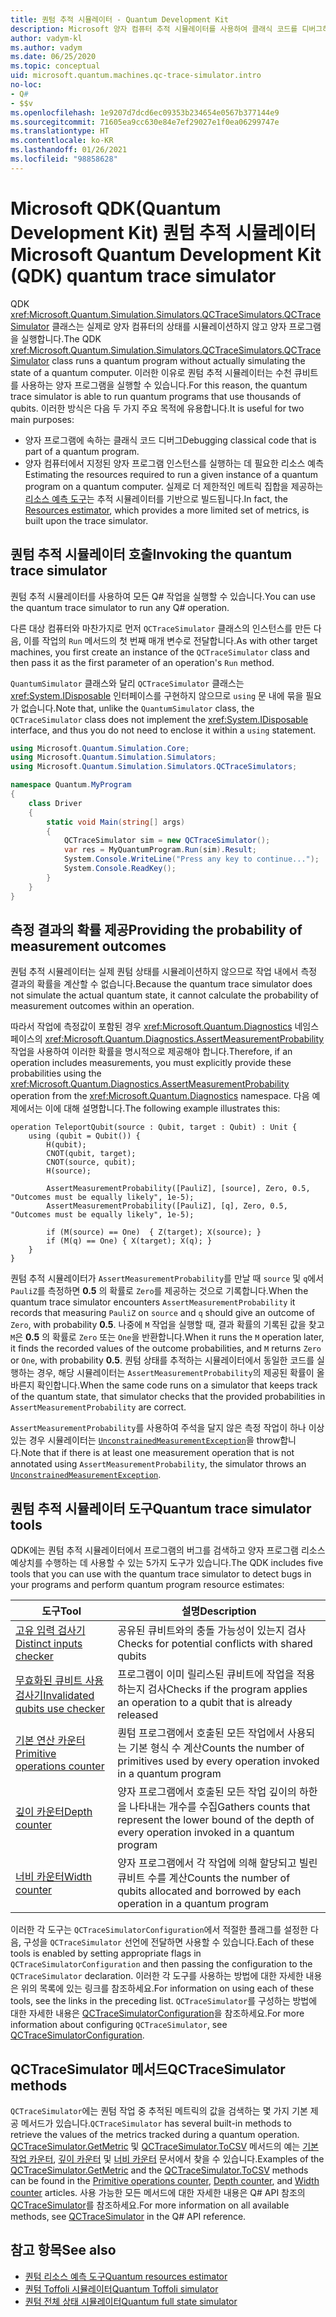 ```yaml
---
title: 퀀텀 추적 시뮬레이터 - Quantum Development Kit
description: Microsoft 양자 컴퓨터 추적 시뮬레이터를 사용하여 클래식 코드를 디버그하고 Q# 프로그램의 리소스 요구 사항을 예측하는 방법을 알아봅니다.
author: vadym-kl
ms.author: vadym
ms.date: 06/25/2020
ms.topic: conceptual
uid: microsoft.quantum.machines.qc-trace-simulator.intro
no-loc:
- Q#
- $$v
ms.openlocfilehash: 1e9207d7dcd6ec09353b234654e0567b377144e9
ms.sourcegitcommit: 71605ea9cc630e84e7ef29027e1f0ea06299747e
ms.translationtype: HT
ms.contentlocale: ko-KR
ms.lasthandoff: 01/26/2021
ms.locfileid: "98858628"
---
```

# <a name="microsoft-quantum-development-kit-qdk-quantum-trace-simulator"></a><span data-ttu-id="720bf-103">Microsoft QDK(Quantum Development Kit) 퀀텀 추적 시뮬레이터</span><span class="sxs-lookup"><span data-stu-id="720bf-103">Microsoft Quantum Development Kit (QDK) quantum trace simulator</span></span>

<span data-ttu-id="720bf-104">QDK <xref:Microsoft.Quantum.Simulation.Simulators.QCTraceSimulators.QCTraceSimulator> 클래스는 실제로 양자 컴퓨터의 상태를 시뮬레이션하지 않고 양자 프로그램을 실행합니다.</span><span class="sxs-lookup"><span data-stu-id="720bf-104">The QDK <xref:Microsoft.Quantum.Simulation.Simulators.QCTraceSimulators.QCTraceSimulator> class runs a quantum program without actually simulating the state of a quantum computer.</span></span> <span data-ttu-id="720bf-105">이러한 이유로 퀀텀 추적 시뮬레이터는 수천 큐비트를 사용하는 양자 프로그램을 실행할 수 있습니다.</span><span class="sxs-lookup"><span data-stu-id="720bf-105">For this reason, the quantum trace simulator is able to run quantum programs that use thousands of qubits.</span></span>  <span data-ttu-id="720bf-106">이러한 방식은 다음 두 가지 주요 목적에 유용합니다.</span><span class="sxs-lookup"><span data-stu-id="720bf-106">It is useful for two main purposes:</span></span> 

* <span data-ttu-id="720bf-107">양자 프로그램에 속하는 클래식 코드 디버그</span><span class="sxs-lookup"><span data-stu-id="720bf-107">Debugging classical code that is part of a quantum program.</span></span> 
* <span data-ttu-id="720bf-108">양자 컴퓨터에서 지정된 양자 프로그램 인스턴스를 실행하는 데 필요한 리소스 예측</span><span class="sxs-lookup"><span data-stu-id="720bf-108">Estimating the resources required to run a given instance of a quantum program on a quantum computer.</span></span> <span data-ttu-id="720bf-109">실제로 더 제한적인 메트릭 집합을 제공하는 [리소스 예측 도구](xref:microsoft.quantum.machines.resources-estimator)는 추적 시뮬레이터를 기반으로 빌드됩니다.</span><span class="sxs-lookup"><span data-stu-id="720bf-109">In fact, the [Resources estimator](xref:microsoft.quantum.machines.resources-estimator), which provides a more limited set of metrics, is built upon the trace simulator.</span></span>

## <a name="invoking-the-quantum-trace-simulator"></a><span data-ttu-id="720bf-110">퀀텀 추적 시뮬레이터 호출</span><span class="sxs-lookup"><span data-stu-id="720bf-110">Invoking the quantum trace simulator</span></span>

<span data-ttu-id="720bf-111">퀀텀 추적 시뮬레이터를 사용하여 모든 Q# 작업을 실행할 수 있습니다.</span><span class="sxs-lookup"><span data-stu-id="720bf-111">You can use the quantum trace simulator to run any Q# operation.</span></span>

<span data-ttu-id="720bf-112">다른 대상 컴퓨터와 마찬가지로 먼저 `QCTraceSimulator` 클래스의 인스턴스를 만든 다음, 이를 작업의 `Run` 메서드의 첫 번째 매개 변수로 전달합니다.</span><span class="sxs-lookup"><span data-stu-id="720bf-112">As with other target machines, you first create an instance of the `QCTraceSimulator` class and then pass it as the first parameter of an operation's `Run` method.</span></span>

<span data-ttu-id="720bf-113">`QuantumSimulator` 클래스와 달리 `QCTraceSimulator` 클래스는 <xref:System.IDisposable> 인터페이스를 구현하지 않으므로 `using` 문 내에 묶을 필요가 없습니다.</span><span class="sxs-lookup"><span data-stu-id="720bf-113">Note that, unlike the `QuantumSimulator` class, the `QCTraceSimulator` class does not implement the <xref:System.IDisposable> interface, and thus you do not need to enclose it within a `using` statement.</span></span>

```csharp
using Microsoft.Quantum.Simulation.Core;
using Microsoft.Quantum.Simulation.Simulators;
using Microsoft.Quantum.Simulation.Simulators.QCTraceSimulators;

namespace Quantum.MyProgram
{
    class Driver
    {
        static void Main(string[] args)
        {
            QCTraceSimulator sim = new QCTraceSimulator();
            var res = MyQuantumProgram.Run(sim).Result;
            System.Console.WriteLine("Press any key to continue...");
            System.Console.ReadKey();
        }
    }
}
```

## <a name="providing-the-probability-of-measurement-outcomes"></a><span data-ttu-id="720bf-114">측정 결과의 확률 제공</span><span class="sxs-lookup"><span data-stu-id="720bf-114">Providing the probability of measurement outcomes</span></span>

<span data-ttu-id="720bf-115">퀀텀 추적 시뮬레이터는 실제 퀀텀 상태를 시뮬레이션하지 않으므로 작업 내에서 측정 결과의 확률을 계산할 수 없습니다.</span><span class="sxs-lookup"><span data-stu-id="720bf-115">Because the quantum trace simulator does not simulate the actual quantum state, it cannot calculate the probability of measurement outcomes within an operation.</span></span> 

<span data-ttu-id="720bf-116">따라서 작업에 측정값이 포함된 경우 <xref:Microsoft.Quantum.Diagnostics> 네임스페이스의 <xref:Microsoft.Quantum.Diagnostics.AssertMeasurementProbability> 작업을 사용하여 이러한 확률을 명시적으로 제공해야 합니다.</span><span class="sxs-lookup"><span data-stu-id="720bf-116">Therefore, if an operation includes measurements, you must explicitly provide these probabilities using the <xref:Microsoft.Quantum.Diagnostics.AssertMeasurementProbability> operation from the <xref:Microsoft.Quantum.Diagnostics> namespace.</span></span> <span data-ttu-id="720bf-117">다음 예제에서는 이에 대해 설명합니다.</span><span class="sxs-lookup"><span data-stu-id="720bf-117">The following example illustrates this:</span></span>

```qsharp
operation TeleportQubit(source : Qubit, target : Qubit) : Unit {
    using (qubit = Qubit()) {
        H(qubit);
        CNOT(qubit, target);
        CNOT(source, qubit);
        H(source);

        AssertMeasurementProbability([PauliZ], [source], Zero, 0.5, "Outcomes must be equally likely", 1e-5);
        AssertMeasurementProbability([PauliZ], [q], Zero, 0.5, "Outcomes must be equally likely", 1e-5);

        if (M(source) == One)  { Z(target); X(source); }
        if (M(q) == One) { X(target); X(q); }
    }
}
```

<span data-ttu-id="720bf-118">퀀텀 추적 시뮬레이터가 `AssertMeasurementProbability`를 만날 때 `source` 및 `q`에서 `PauliZ`를 측정하면 **0.5** 의 확률로 `Zero`를 제공하는 것으로 기록합니다.</span><span class="sxs-lookup"><span data-stu-id="720bf-118">When the quantum trace simulator encounters `AssertMeasurementProbability` it records that measuring `PauliZ` on `source` and `q` should give an outcome of `Zero`, with probability **0.5**.</span></span> <span data-ttu-id="720bf-119">나중에 `M` 작업을 실행할 때, 결과 확률의 기록된 값을 찾고 `M`은 **0.5** 의 확률로 `Zero` 또는 `One`을 반환합니다.</span><span class="sxs-lookup"><span data-stu-id="720bf-119">When it runs the `M` operation later, it finds the recorded values of the outcome probabilities, and `M` returns `Zero` or `One`, with probability **0.5**.</span></span> <span data-ttu-id="720bf-120">퀀텀 상태를 추적하는 시뮬레이터에서 동일한 코드를 실행하는 경우, 해당 시뮬레이터는 `AssertMeasurementProbability`의 제공된 확률이 올바른지 확인합니다.</span><span class="sxs-lookup"><span data-stu-id="720bf-120">When the same code runs on a simulator that keeps track of the quantum state, that simulator checks that the provided probabilities in `AssertMeasurementProbability` are correct.</span></span>

<span data-ttu-id="720bf-121">`AssertMeasurementProbability`를 사용하여 주석을 달지 않은 측정 작업이 하나 이상 있는 경우 시뮬레이터는 [`UnconstrainedMeasurementException`](https://docs.microsoft.com/dotnet/api/microsoft.quantum.simulation.simulators.qctracesimulators.unconstrainedmeasurementexception)을 throw합니다.</span><span class="sxs-lookup"><span data-stu-id="720bf-121">Note that if there is at least one measurement operation that is not annotated using `AssertMeasurementProbability`, the simulator throws an [`UnconstrainedMeasurementException`](https://docs.microsoft.com/dotnet/api/microsoft.quantum.simulation.simulators.qctracesimulators.unconstrainedmeasurementexception).</span></span>

## <a name="quantum-trace-simulator-tools"></a><span data-ttu-id="720bf-122">퀀텀 추적 시뮬레이터 도구</span><span class="sxs-lookup"><span data-stu-id="720bf-122">Quantum trace simulator tools</span></span>

<span data-ttu-id="720bf-123">QDK에는 퀀텀 추적 시뮬레이터에서 프로그램의 버그를 검색하고 양자 프로그램 리소스 예상치를 수행하는 데 사용할 수 있는 5가지 도구가 있습니다.</span><span class="sxs-lookup"><span data-stu-id="720bf-123">The QDK includes five tools that you can use with the quantum trace simulator to detect bugs in your programs and perform quantum program resource estimates:</span></span> 

|<span data-ttu-id="720bf-124">도구</span><span class="sxs-lookup"><span data-stu-id="720bf-124">Tool</span></span> | <span data-ttu-id="720bf-125">설명</span><span class="sxs-lookup"><span data-stu-id="720bf-125">Description</span></span> |
|-----| -----|
|[<span data-ttu-id="720bf-126">고유 입력 검사기</span><span class="sxs-lookup"><span data-stu-id="720bf-126">Distinct inputs checker</span></span>](xref:microsoft.quantum.machines.qc-trace-simulator.distinct-inputs) |<span data-ttu-id="720bf-127">공유된 큐비트와의 충돌 가능성이 있는지 검사</span><span class="sxs-lookup"><span data-stu-id="720bf-127">Checks for potential conflicts with shared qubits</span></span> |
|[<span data-ttu-id="720bf-128">무효화된 큐비트 사용 검사기</span><span class="sxs-lookup"><span data-stu-id="720bf-128">Invalidated qubits use checker</span></span>](xref:microsoft.quantum.machines.qc-trace-simulator.invalidated-qubits)  |<span data-ttu-id="720bf-129">프로그램이 이미 릴리스된 큐비트에 작업을 적용하는지 검사</span><span class="sxs-lookup"><span data-stu-id="720bf-129">Checks if the program applies an operation to a qubit that is already released</span></span> |
|[<span data-ttu-id="720bf-130">기본 연산 카운터</span><span class="sxs-lookup"><span data-stu-id="720bf-130">Primitive operations counter</span></span>](xref:microsoft.quantum.machines.qc-trace-simulator.primitive-counter)  | <span data-ttu-id="720bf-131">퀀텀 프로그램에서 호출된 모든 작업에서 사용되는 기본 형식 수 계산</span><span class="sxs-lookup"><span data-stu-id="720bf-131">Counts the number of primitives used by every operation invoked in a quantum program</span></span>  |
|[<span data-ttu-id="720bf-132">깊이 카운터</span><span class="sxs-lookup"><span data-stu-id="720bf-132">Depth counter</span></span>](xref:microsoft.quantum.machines.qc-trace-simulator.depth-counter)  |<span data-ttu-id="720bf-133">양자 프로그램에서 호출된 모든 작업 깊이의 하한을 나타내는 개수를 수집</span><span class="sxs-lookup"><span data-stu-id="720bf-133">Gathers counts that represent the lower bound of the depth of every operation invoked in a quantum program</span></span>   |
|[<span data-ttu-id="720bf-134">너비 카운터</span><span class="sxs-lookup"><span data-stu-id="720bf-134">Width counter</span></span>](xref:microsoft.quantum.machines.qc-trace-simulator.width-counter)  |<span data-ttu-id="720bf-135">양자 프로그램에서 각 작업에 의해 할당되고 빌린 큐비트 수를 계산</span><span class="sxs-lookup"><span data-stu-id="720bf-135">Counts the number of qubits allocated and borrowed by each operation in a quantum program</span></span> |

<span data-ttu-id="720bf-136">이러한 각 도구는 `QCTraceSimulatorConfiguration`에서 적절한 플래그를 설정한 다음, 구성을 `QCTraceSimulator` 선언에 전달하면 사용할 수 있습니다.</span><span class="sxs-lookup"><span data-stu-id="720bf-136">Each of these tools is enabled by setting appropriate flags in `QCTraceSimulatorConfiguration` and then passing the configuration to the `QCTraceSimulator` declaration.</span></span> <span data-ttu-id="720bf-137">이러한 각 도구를 사용하는 방법에 대한 자세한 내용은 위의 목록에 있는 링크를 참조하세요.</span><span class="sxs-lookup"><span data-stu-id="720bf-137">For information on using each of these tools, see the links in the preceding list.</span></span> <span data-ttu-id="720bf-138">`QCTraceSimulator`를 구성하는 방법에 대한 자세한 내용은 [QCTraceSimulatorConfiguration](xref:Microsoft.Quantum.Simulation.Simulators.QCTraceSimulators.QCTraceSimulatorConfiguration)을 참조하세요.</span><span class="sxs-lookup"><span data-stu-id="720bf-138">For more information about configuring `QCTraceSimulator`, see [QCTraceSimulatorConfiguration](xref:Microsoft.Quantum.Simulation.Simulators.QCTraceSimulators.QCTraceSimulatorConfiguration).</span></span>

## <a name="qctracesimulator-methods"></a><span data-ttu-id="720bf-139">QCTraceSimulator 메서드</span><span class="sxs-lookup"><span data-stu-id="720bf-139">QCTraceSimulator methods</span></span>

<span data-ttu-id="720bf-140">`QCTraceSimulator`에는 퀀텀 작업 중 추적된 메트릭의 값을 검색하는 몇 가지 기본 제공 메서드가 있습니다.</span><span class="sxs-lookup"><span data-stu-id="720bf-140">`QCTraceSimulator` has several built-in methods to retrieve the values of the metrics tracked during a quantum operation.</span></span> <span data-ttu-id="720bf-141">[QCTraceSimulator.GetMetric](https://docs.microsoft.com/dotnet/api/microsoft.quantum.simulation.simulators.qctracesimulators.qctracesimulator.getmetric) 및 [QCTraceSimulator.ToCSV](https://docs.microsoft.com/dotnet/api/microsoft.quantum.simulation.simulators.qctracesimulators.qctracesimulator.tocsv) 메서드의 예는 [기본 작업 카운터](xref:microsoft.quantum.machines.qc-trace-simulator.primitive-counter), [깊이 카운터](xref:microsoft.quantum.machines.qc-trace-simulator.depth-counter) 및 [너비 카운터](xref:microsoft.quantum.machines.qc-trace-simulator.width-counter) 문서에서 찾을 수 있습니다.</span><span class="sxs-lookup"><span data-stu-id="720bf-141">Examples of the [QCTraceSimulator.GetMetric](https://docs.microsoft.com/dotnet/api/microsoft.quantum.simulation.simulators.qctracesimulators.qctracesimulator.getmetric) and the [QCTraceSimulator.ToCSV](https://docs.microsoft.com/dotnet/api/microsoft.quantum.simulation.simulators.qctracesimulators.qctracesimulator.tocsv) methods can be found in the [Primitive operations counter](xref:microsoft.quantum.machines.qc-trace-simulator.primitive-counter), [Depth counter](xref:microsoft.quantum.machines.qc-trace-simulator.depth-counter), and [Width counter](xref:microsoft.quantum.machines.qc-trace-simulator.width-counter) articles.</span></span> <span data-ttu-id="720bf-142">사용 가능한 모든 메서드에 대한 자세한 내용은 Q# API 참조의 [QCTraceSimulator](xref:Microsoft.Quantum.Simulation.Simulators.QCTraceSimulators.QCTraceSimulator)를 참조하세요.</span><span class="sxs-lookup"><span data-stu-id="720bf-142">For more information on all available methods, see [QCTraceSimulator](xref:Microsoft.Quantum.Simulation.Simulators.QCTraceSimulators.QCTraceSimulator) in the Q# API reference.</span></span>  

## <a name="see-also"></a><span data-ttu-id="720bf-143">참고 항목</span><span class="sxs-lookup"><span data-stu-id="720bf-143">See also</span></span>

- [<span data-ttu-id="720bf-144">퀀텀 리소스 예측 도구</span><span class="sxs-lookup"><span data-stu-id="720bf-144">Quantum resources estimator</span></span>](xref:microsoft.quantum.machines.resources-estimator)
- [<span data-ttu-id="720bf-145">퀀텀 Toffoli 시뮬레이터</span><span class="sxs-lookup"><span data-stu-id="720bf-145">Quantum Toffoli simulator</span></span>](xref:microsoft.quantum.machines.toffoli-simulator)
- [<span data-ttu-id="720bf-146">퀀텀 전체 상태 시뮬레이터</span><span class="sxs-lookup"><span data-stu-id="720bf-146">Quantum full state simulator</span></span>](xref:microsoft.quantum.machines.full-state-simulator) 